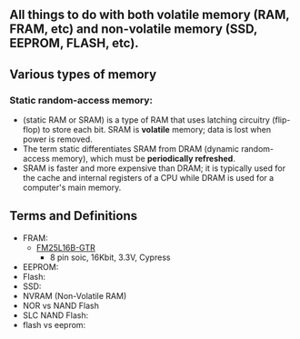 ## All things to do with both volatile memory (RAM, FRAM, etc) and non-volatile memory (SSD, EEPROM, FLASH, etc). 

## Various types of memory

### Static random-access memory: 
- (static RAM or SRAM) is a type of RAM that uses latching circuitry (flip-flop) to store each bit. SRAM is **volatile** memory; data is lost when power is removed.
- The term static differentiates SRAM from DRAM (dynamic random-access memory), which must be **periodically refreshed**. 
- SRAM is faster and more expensive than DRAM; it is typically used for the cache and internal registers of a CPU while DRAM is used for a computer's main memory.





## Terms and Definitions
- FRAM:
  - [FM25L16B-GTR](https://www.infineon.com/dgdl/Infineon-FM25L16B_16-Kbit_(2_K_8)_Serial_(SPI)_F-RAM-DataSheet-v11_00-EN.pdf?fileId=8ac78c8c7d0d8da4017d0ec917394180&utm_source=cypress&utm_medium=referral&utm_campaign=202110_globe_en_all_integration-files)
    - 8 pin soic, 16Kbit, 3.3V, Cypress
- EEPROM:
- Flash:
- SSD:
- NVRAM (Non-Volatile RAM)
- NOR vs NAND Flash
- SLC NAND Flash:
- flash vs eeprom:

